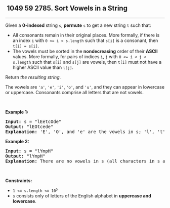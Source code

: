 <h2> 1049 59
2785. Sort Vowels in a String</h2><hr><div><p>Given a <strong>0-indexed</strong> string <code>s</code>, <strong>permute</strong> <code>s</code> to get a new string <code>t</code> such that:</p>

<ul>
	<li>All consonants remain in their original places. More formally, if there is an index <code>i</code> with <code>0 &lt;= i &lt; s.length</code> such that <code>s[i]</code> is a consonant, then <code>t[i] = s[i]</code>.</li>
	<li>The vowels must be sorted in the <strong>nondecreasing</strong> order of their <strong>ASCII</strong> values. More formally, for pairs of indices <code>i</code>, <code>j</code> with <code>0 &lt;= i &lt; j &lt; s.length</code> such that <code>s[i]</code> and <code>s[j]</code> are vowels, then <code>t[i]</code> must not have a higher ASCII value than <code>t[j]</code>.</li>
</ul>

<p>Return <em>the resulting string</em>.</p>

<p>The vowels are <code>'a'</code>, <code>'e'</code>, <code>'i'</code>, <code>'o'</code>, and <code>'u'</code>, and they can appear in lowercase or uppercase. Consonants comprise all letters that are not vowels.</p>

<p>&nbsp;</p>
<p><strong class="example">Example 1:</strong></p>

<pre><strong>Input:</strong> s = "lEetcOde"
<strong>Output:</strong> "lEOtcede"
<strong>Explanation:</strong> 'E', 'O', and 'e' are the vowels in s; 'l', 't', 'c', and 'd' are all consonants. The vowels are sorted according to their ASCII values, and the consonants remain in the same places.
</pre>

<p><strong class="example">Example 2:</strong></p>

<pre><strong>Input:</strong> s = "lYmpH"
<strong>Output:</strong> "lYmpH"
<strong>Explanation:</strong> There are no vowels in s (all characters in s are consonants), so we return "lYmpH".
</pre>

<p>&nbsp;</p>
<p><strong>Constraints:</strong></p>

<ul>
	<li><code>1 &lt;= s.length &lt;= 10<sup>5</sup></code></li>
	<li><code>s</code> consists only of letters of the&nbsp;English alphabet&nbsp;in <strong>uppercase and lowercase</strong>.</li>
</ul>
</div>